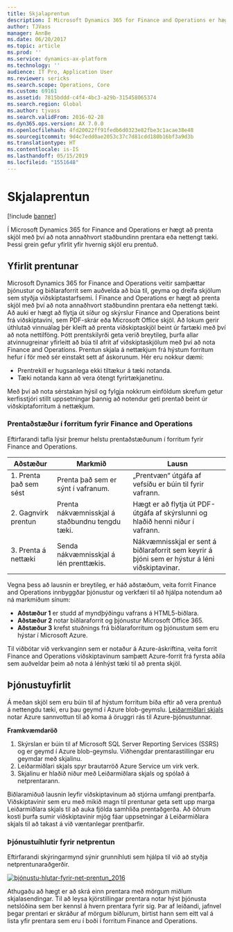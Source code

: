 ```yaml
---
title: Skjalaprentun
description: Í Microsoft Dynamics 365 for Finance and Operations er hægt að prenta skjöl með því að nota annaðhvort staðbundinn prentara eða nettengt tæki. Þessi grein gefur yfirlit yfir hvernig skjöl eru prentuð.
author: TJVass
manager: AnnBe
ms.date: 06/20/2017
ms.topic: article
ms.prod: ''
ms.service: dynamics-ax-platform
ms.technology: ''
audience: IT Pro, Application User
ms.reviewer: sericks
ms.search.scope: Operations, Core
ms.custom: 69161
ms.assetid: 7815bddd-c4f4-4bc3-a29b-315458065374
ms.search.region: Global
ms.author: tjvass
ms.search.validFrom: 2016-02-28
ms.dyn365.ops.version: AX 7.0.0
ms.openlocfilehash: 4fd20022ff91fedb6d0323e82fbe3c1acae38e48
ms.sourcegitcommit: 9d4c7edd0ae2053c37c7d81cdd180b16bf3a9d3b
ms.translationtype: HT
ms.contentlocale: is-IS
ms.lasthandoff: 05/15/2019
ms.locfileid: "1551648"
---
```

# <a name="document-printing"></a>Skjalaprentun

[!include [banner](../includes/banner.md)]

Í Microsoft Dynamics 365 for Finance and Operations er hægt að prenta skjöl með því að nota annaðhvort staðbundinn prentara eða nettengt tæki. Þessi grein gefur yfirlit yfir hvernig skjöl eru prentuð.

## <a name="printing-overview"></a>Yfirlit prentunar

Microsoft Dynamics 365 for Finance and Operations veitir samþættar þjónustur og biðlaraforrit sem auðvelda að búa til, geyma og dreifa skjölum sem styðja viðskiptastarfsemi. Í Finance and Operations er hægt að prenta skjöl með því að nota annaðhvort staðbundinn prentara eða nettengt tæki. Að auki er hægt að flytja út síður og skýrslur Finance and Operations beint frá viðskiptavini, sem PDF-skrár eða Microsoft Office skjöl. Að lokum gerir úthlutað vinnuálag þér kleift að prenta viðskiptaskjöl beint úr fartæki með því að nota nettilföng. Þótt prentskilyrði geta verið breytileg, þurfa allar atvinnugreinar yfirleitt að búa til afrit af viðskiptaskjölum með því að nota Finance and Operations. Prentun skjala á nettækjum frá hýstum forritum hefur í för með sér einstakt sett af áskorunum. Hér eru nokkur dæmi:

- Prentrekill er hugsanlega ekki tiltækur á tæki notanda.
- Tæki notanda kann að vera ótengt fyrirtækjanetinu.

Með því að nota sérstakan hýsil og fylgja nokkrum einföldum skrefum getur kerfisstjóri stillt uppsetningar þannig að notendur geti prentað beint úr viðskiptaforritum á nettækjum.

### <a name="printing-scenarios-in-finance-and-operations-applications"></a>Prentaðstæður í forritum fyrir Finance and Operations

Eftirfarandi tafla lýsir þremur helstu prentaðstæðunum í forritum fyrir Finance and Operations.

| Aðstæður                        | Markmið                                                      | Lausn |
|---------------------------------|-----------------------------------------------------------|----------|
| 1. Prenta það sem sést        | Prenta það sem er sýnt í vafranum.             | „Prentvæn“ útgáfa af vefsíðu er búin til fyrir vafrann. |
| 2. Gagnvirk prentun         | Prenta nákvæmnisskjal á staðbundnu tengdu tæki. | Hægt er að flytja út PDF-útgáfa af skýrslunni og hlaðið henni niður í vafrann. |
| 3. Prenta á nettæki | Senda nákvæmnisskjal á lén prenttækis.     | Nákvæmnisskjal er sent á biðlaraforrit sem keyrir á þjóni sem er hýstur á léni viðskiptavinar. |

Vegna þess að lausnin er breytileg, er háð aðstæðum, veita forrit Finance and Operations innbyggðar þjónustur og verkfæri til að hjálpa notendum að ná markmiðum sínum:

- **Aðstæður 1** er studd af myndþýðingu vafrans á HTML5-biðlara.
- **Aðstæður 2** notar biðlaraforrit og þjónustur Microsoft Office 365.
- **Aðstæður 3** krefst stuðnings frá biðlaraforritum og þjónustum sem eru hýstar í Microsoft Azure.

Til viðbótar við verkvanginn sem er notaður á Azure-áskriftina, veita forrit Finance and Operations viðskiptavinum samþætt Azure-forrit frá fyrsta aðila sem auðveldar þeim að nota á lénhýst tæki til að prenta skjöl.

## <a name="service-overview"></a>Þjónustuyfirlit
Á meðan skjöl sem eru búin til af hýstum forritum bíða eftir að vera prentuð á nettengdu tæki, eru þau geymd í Azure blob-geymslu. [Leiðarmiðlari skjals](install-document-routing-agent.md) notar Azure sannvottun til að koma á öruggri rás til Azure-þjónustunnar.

**Framkvæmdaröð**

1. Skýrslan er búin til af Microsoft SQL Server Reporting Services (SSRS) og er geymd í Azure blob-geymslu. Viðhengdar prentarastillingar eru geymdar með skjalinu.
2. Leiðarmiðlari skjals spyr brautarröð Azure Service um virk verk.
3. Skjalinu er hlaðið niður með Leiðarmiðlara skjals og spólað á netprentarann.

Biðlaramiðuð lausnin leyfir viðskiptavinum að stjórna umfangi prentþarfa. Viðskiptavinir sem eru með mikið magn til prentunar geta sett upp marga Leiðarmiðlara skjals til að auka fjölda samhliða prentaðgerða. Að öðrum kosti þurfa sumir viðskiptavinir mjög fáar uppsetningar á Leiðarmiðlara skjals til að takast á við væntanlegar prentþarfir.

### <a name="service-components-for-network-printing"></a>Þjónustuíhlutir fyrir netprentun

Eftirfarandi skýringarmynd sýnir grunníhluti sem hjálpa til við að styðja netprentunaraðgerðir.

[![þjónustu-hlutar-fyrir-net-prentun\_2016](./media/service-components-for-network-printing_2016.png)](./media/service-components-for-network-printing_2016.png)

Athugaðu að hægt er að skrá einn prentara með mörgum miðlum skjalasendingar. Til að leysa kjörstillingar prentara notar hýst þjónusta netslóðina sem ber kennsl á hvern prentara fyrir sig. Þar af leiðandi, jafnvel þegar prentari er skráður af mörgum biðlurum, birtist hann sem eitt val á lista yfir prentara sem eru í boði í forritum Finance and Operations.
